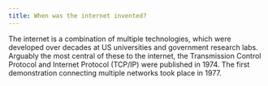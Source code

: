 ```yaml
---
title: When was the internet invented?
---
```


The internet is a combination of multiple technologies, which were developed over decades at US universities and government research labs. Arguably the most central of these to the internet, the Transmission Control Protocol and Internet Protocol (TCP/IP) were published in 1974. The first demonstration connecting multiple networks took place in 1977.